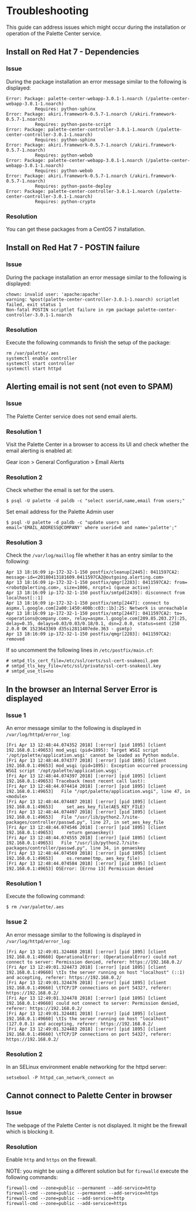 # Troubleshooting

This guide can address issues which might occur during the installation or operation of the Palette Center service.

## Install on Red Hat 7 - Dependencies

### Issue

During the package installation an error message similar to the following is displayed:

```
Error: Package: palette-center-webapp-3.0.1-1.noarch (/palette-center-webapp-3.0.1-1.noarch)
           Requires: python-sphinx
Error: Package: akiri.framework-0.5.7-1.noarch (/akiri.framework-0.5.7-1.noarch)
           Requires: python-paste-script
Error: Package: palette-center-controller-3.0.1-1.noarch (/palette-center-controller-3.0.1-1.noarch)
           Requires: python-sphinx
Error: Package: akiri.framework-0.5.7-1.noarch (/akiri.framework-0.5.7-1.noarch)
           Requires: python-webob
Error: Package: palette-center-webapp-3.0.1-1.noarch (/palette-center-webapp-3.0.1-1.noarch)
           Requires: python-webob
Error: Package: akiri.framework-0.5.7-1.noarch (/akiri.framework-0.5.7-1.noarch)
           Requires: python-paste-deploy
Error: Package: palette-center-controller-3.0.1-1.noarch (/palette-center-controller-3.0.1-1.noarch)
           Requires: python-crypto
```

### Resolution

You can get these packages from a CentOS 7 installation.

## Install on Red Hat 7 - POSTIN failure

### Issue

During the package installation an error message similar to the following is displayed:

```
chown: invalid user: 'apache:apache'
warning: %post(palette-center-controller-3.0.1-1.noarch) scriptlet failed, exit status 1
Non-fatal POSTIN scriptlet failure in rpm package palette-center-controller-3.0.1-1.noarch
```

### Resolution

Execute the following commands to finish the setup of the package:

```
rm /var/palette/.aes
systemctl enable controller
systemctl start controller
systemctl start httpd
```

## Alerting email is not sent (not even to SPAM)

### Issue

The Palette Center service does not send email alerts.

### Resolution 1

Visit the Palette Center in a browser to access its UI and check whether the email alerting is enabled at:

Gear icon > General Configuration > Email Alerts

### Resolution 2

Check whether the email is set for the users.

```
$ psql -U palette -d paldb -c "select userid,name,email from users;"
```

Set email address for the Palette Admin user

```
$ psql -U palette -d paldb -c "update users set email='EMAIL_ADDRESS@COMPANY' where userid=0 and name='palette';"
```

### Resolution 3

Check the `/var/log/maillog` file whether it has an entry similar to the following:

```
Apr 13 18:16:09 ip-172-32-1-150 postfix/cleanup[2445]: 0411597CA2: message-id=<20180413181609.0411597CA2@outgoing.alerting.com>
Apr 13 18:16:09 ip-172-32-1-150 postfix/qmgr[2283]: 0411597CA2: from=<robot@alerting.com>, size=1006, nrcpt=1 (queue active)
Apr 13 18:16:09 ip-172-32-1-150 postfix/smtpd[2439]: disconnect from localhost[::1]
Apr 13 18:16:09 ip-172-32-1-150 postfix/smtp[2447]: connect to aspmx.l.google.com[2a00:1450:400b:c03::1b]:25: Network is unreachable
Apr 13 18:16:09 ip-172-32-1-150 postfix/smtp[2447]: 0411597CA2: to=<operations@company.com>, relay=aspmx.l.google.com[209.85.203.27]:25, delay=0.35, delays=0.03/0.03/0.18/0.1, dsn=2.0.0, status=sent (250 2.0.0 OK 1523643369 d35si2811407ede.363 - gsmtp)
Apr 13 18:16:09 ip-172-32-1-150 postfix/qmgr[2283]: 0411597CA2: removed
```

If so uncomment the following lines in `/etc/postfix/main.cf`:

```
# smtpd_tls_cert_file=/etc/ssl/certs/ssl-cert-snakeoil.pem
# smtpd_tls_key_file=/etc/ssl/private/ssl-cert-snakeoil.key
# smtpd_use_tls=no
```

## In the browser an Internal Server Error is displayed

### Issue 1

An error message similar to the following is displayed in `/var/log/httpd/error_log`:

```
[Fri Apr 13 12:48:44.074352 2018] [:error] [pid 1895] [client 192.168.0.1:49653] mod_wsgi (pid=1895): Target WSGI script '/opt/palette/application.wsgi' cannot be loaded as Python module.
[Fri Apr 13 12:48:44.074377 2018] [:error] [pid 1895] [client 192.168.0.1:49653] mod_wsgi (pid=1895): Exception occurred processing WSGI script '/opt/palette/application.wsgi'.
[Fri Apr 13 12:48:44.074397 2018] [:error] [pid 1895] [client 192.168.0.1:49653] Traceback (most recent call last):
[Fri Apr 13 12:48:44.074414 2018] [:error] [pid 1895] [client 192.168.0.1:49653]   File "/opt/palette/application.wsgi", line 47, in <module>
[Fri Apr 13 12:48:44.074487 2018] [:error] [pid 1895] [client 192.168.0.1:49653]     set_aes_key_file(AES_KEY_FILE)
[Fri Apr 13 12:48:44.074497 2018] [:error] [pid 1895] [client 192.168.0.1:49653]   File "/usr/lib/python2.7/site-packages/controller/passwd.py", line 27, in set_aes_key_file
[Fri Apr 13 12:48:44.074546 2018] [:error] [pid 1895] [client 192.168.0.1:49653]     return genaeskey()
[Fri Apr 13 12:48:44.074555 2018] [:error] [pid 1895] [client 192.168.0.1:49653]   File "/usr/lib/python2.7/site-packages/controller/passwd.py", line 34, in genaeskey
[Fri Apr 13 12:48:44.074569 2018] [:error] [pid 1895] [client 192.168.0.1:49653]     os.rename(tmp, aes_key_file)
[Fri Apr 13 12:48:44.074584 2018] [:error] [pid 1895] [client 192.168.0.1:49653] OSError: [Errno 13] Permission denied
```

### Resolution 1

Execute the following command:

```
$ rm /var/palette/.aes
```

### Issue 2

An error message similar to the following is displayed in `/var/log/httpd/error_log`:

```
[Fri Apr 13 12:49:01.324468 2018] [:error] [pid 1895] [client 192.168.0.1:49660] OperationalError: (OperationalError) could not connect to server: Permission denied, referer: https://192.168.0.2/
[Fri Apr 13 12:49:01.324473 2018] [:error] [pid 1895] [client 192.168.0.1:49660] \tIs the server running on host "localhost" (::1) and accepting, referer: https://192.168.0.2/
[Fri Apr 13 12:49:01.324476 2018] [:error] [pid 1895] [client 192.168.0.1:49660] \tTCP/IP connections on port 5432?, referer: https://192.168.0.2/
[Fri Apr 13 12:49:01.324478 2018] [:error] [pid 1895] [client 192.168.0.1:49660] could not connect to server: Permission denied, referer: https://192.168.0.2/
[Fri Apr 13 12:49:01.324481 2018] [:error] [pid 1895] [client 192.168.0.1:49660] \tIs the server running on host "localhost" (127.0.0.1) and accepting, referer: https://192.168.0.2/
[Fri Apr 13 12:49:01.324483 2018] [:error] [pid 1895] [client 192.168.0.1:49660] \tTCP/IP connections on port 5432?, referer: https://192.168.0.2/
```

### Resolution 2

In an SELinux environment enable networking for the httpd server:

```
setsebool -P httpd_can_network_connect on
```

## Cannot connect to Palette Center in browser

### Issue

The webpage of the Palette Center is not displayed. It might be the firewall which is blocking it.

### Resolution

Enable `http` and `https` on the firewall.

NOTE: you might be using a different solution but for `firewalld` execute the following commands:

```
firewall-cmd --zone=public --permanent --add-service=http
firewall-cmd --zone=public --permanent --add-service=https
firewall-cmd --zone=public --add-service=http
firewall-cmd --zone=public --add-service=https
```
